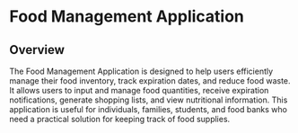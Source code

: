 # Food Management Application

## Overview

The Food Management Application is designed to help users efficiently manage their food inventory, track expiration dates, and reduce food waste. It allows users to input and manage food quantities, receive expiration notifications, generate shopping lists, and view nutritional information. This application is useful for individuals, families, students, and food banks who need a practical solution for keeping track of food supplies.
